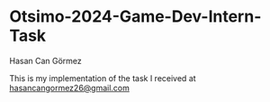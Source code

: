 # Otsimo-2024-Game-Dev-Intern-Task
Hasan Can Görmez

This is my implementation of the task I received at hasancangormez26@gmail.com
